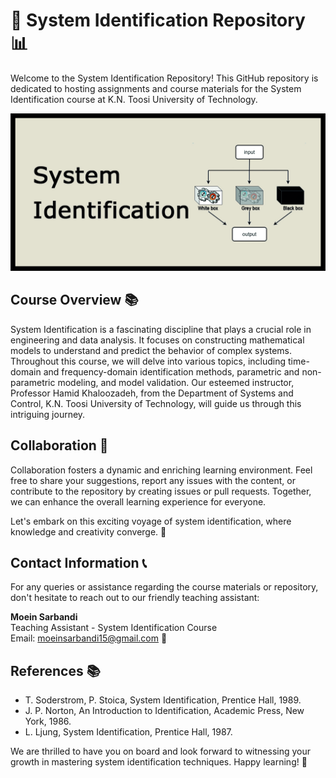 # 🔬 System Identification Repository 📊

Welcome to the System Identification Repository! This GitHub repository is dedicated to hosting assignments and course materials for the System Identification course at K.N. Toosi University of Technology.


<img src="SYS_IDENT.jpg" width=650>


## Course Overview 📚

System Identification is a fascinating discipline that plays a crucial role in engineering and data analysis. It focuses on constructing mathematical models to understand and predict the behavior of complex systems. Throughout this course, we will delve into various topics, including time-domain and frequency-domain identification methods, parametric and non-parametric modeling, and model validation. Our esteemed instructor, Professor Hamid Khaloozadeh, from the Department of Systems and Control, K.N. Toosi University of Technology, will guide us through this intriguing journey.


## Collaboration 👥

Collaboration fosters a dynamic and enriching learning environment. Feel free to share your suggestions, report any issues with the content, or contribute to the repository by creating issues or pull requests. Together, we can enhance the overall learning experience for everyone.

Let's embark on this exciting voyage of system identification, where knowledge and creativity converge. 🚀

## Contact Information 📞

For any queries or assistance regarding the course materials or repository, don't hesitate to reach out to our friendly teaching assistant:

**Moein Sarbandi**  
Teaching Assistant - System Identification Course  
Email: moeinsarbandi15@gmail.com 📧

## References 📚
- T. Soderstrom, P. Stoica, System Identification, Prentice Hall, 1989.
- J. P. Norton, An Introduction to Identification, Academic Press, New York, 1986.
- L. Ljung, System Identification, Prentice Hall, 1987.


We are thrilled to have you on board and look forward to witnessing your growth in mastering system identification techniques. Happy learning! 🌟
